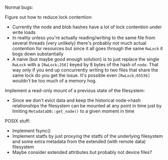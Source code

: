 Normal bugs:

Figure out how to reduce lock contention:
  - Currently the node and blob hashes have a lot of lock contention under write loads
  - In reality unless you're actually reading/writing to the same file from several threads (very unlikely) there's probably not much actual contention for resources but since it all goes through the same `RwLock` it bogs down substantially
  - A naive (but maybe good enough solution) is to just replace the single `RwLock` with a `[RwLock;256]` keyed by 8 bytes of the hash of `node`. That way only if you end up concurrently writing to two files that share the same lock do you get the issue. It's possible even `[RwLock;65536]` wouldn't be too much of a memory hog.

Implement a read-only mount of a previous state of the filesystem:
  - Since we don't evict data and keep the historical node->hash relationships the filesystem can be mounted at any point in time just by limiting `MetadataDB::get_node()` to a given moment in time

POSIX stuff:
  - Implement fsync()
  - Implement statfs by just proxying the statfs of the underlying filesystem and some extra metadata from the extended (with remote data) filesystem
  - Maybe consider extended attributes but probably not device files?
